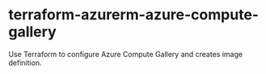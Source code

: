 # terraform-azurerm-azure-compute-gallery
Use Terraform to configure Azure Compute Gallery and creates image definition.
